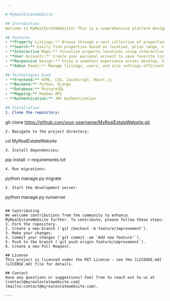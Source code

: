 ```yaml
---

# MyRealEstateWebsite

## Introduction
Welcome to MyRealEstateWebsite! This is a comprehensive platform designed to revolutionize your real estate experience. Whether you're buying, selling, or renting, we've got you covered with intuitive features and a user-friendly interface.

## Features
- **Property Listings:** Browse through a vast collection of properties including houses, apartments, condos, and more.
- **Search:** Easily find properties based on location, price range, size, and amenities.
- **Interactive Maps:** Visualize property locations using interactive maps with detailed information overlays.
- **User Accounts:** Create your personal account to save favorite listings, track property history, and receive notifications.
- **Responsive Design:** Enjoy a seamless experience across desktop, tablet, and mobile devices.
- **Admin Panel:** Manage listings, users, and site settings efficiently with our intuitive admin panel.

## Technologies Used
- **Frontend:** HTML, CSS, JavaScript, React.js
- **Backend:** Python, Django
- **Database:** PostgreSQL
- **Mapping:** Mapbox API
- **Authentication:** JWT Authentication

## Installation
1. Clone the repository:
   ```
   git clone https://github.com/your-username/MyRealEstateWebsite.git
   ```
2. Navigate to the project directory:
   ```
   cd MyRealEstateWebsite
   ```
3. Install dependencies:
   ```
   pip install -r requirements.txt
   ```
4. Run migrations:
   ```
   python manage.py migrate
   ```
5. Start the development server:
   ```
   python manage.py runserver
   ```

## Contributing
We welcome contributions from the community to enhance MyRealEstateWebsite further. To contribute, please follow these steps:
1. Fork the repository.
2. Create a new branch (`git checkout -b feature/improvement`).
3. Make your changes.
4. Commit your changes (`git commit -am 'Add new feature'`).
5. Push to the branch (`git push origin feature/improvement`).
6. Create a new Pull Request.

## License
This project is licensed under the MIT License - see the [LICENSE.md](LICENSE.md) file for details.

## Contact
Have any questions or suggestions? Feel free to reach out to us at [contact@myrealestatewebsite.com](mailto:contact@myrealestatewebsite.com).

---
```

